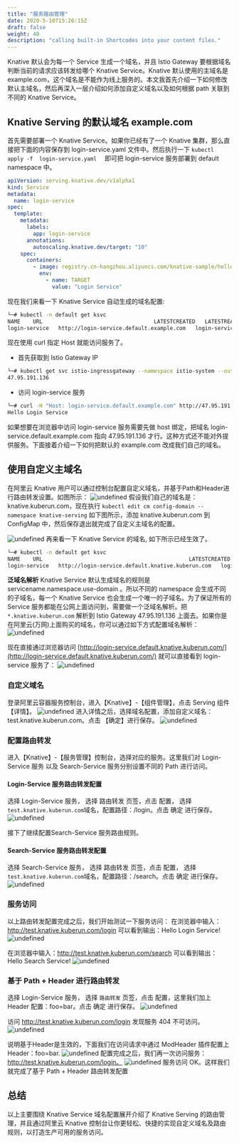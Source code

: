 ```yaml
---
title: "服务路由管理"
date: 2020-5-10T15:26:15Z
draft: false
weight: 40
description: "calling built-in Shortcodes into your content files."
---
```



Knative 默认会为每一个 Service 生成一个域名，并且 Istio Gateway 要根据域名判断当前的请求应该转发给哪个 Knative Service。Knative 默认使用的主域名是 example.com，这个域名是不能作为线上服务的。本文我首先介绍一下如何修改 默认主域名，然后再深入一层介绍如何添加自定义域名以及如何根据 path 关联到不同的 Knative Service。

## Knative Serving 的默认域名 example.com 
首先需要部署一个 Knative Service。如果你已经有了一个 Knative 集群，那么直接把下面的内容保存到 login-service.yaml 文件中。然后执行一下 `kubectl apply -f  login-service.yaml  `  即可把 login-service 服务部署到 default namespace 中。
```yaml
apiVersion: serving.knative.dev/v1alpha1
kind: Service
metadata:
  name: login-service
spec:
  template:
    metadata:
      labels:
        app: login-service
      annotations:
        autoscaling.knative.dev/target: "10"
    spec:
      containers:
        - image: registry.cn-hangzhou.aliyuncs.com/knative-sample/helloworld-go:73fbdd56
          env:
            - name: TARGET
              value: "Login Service"
```

现在我们来看一下 Knative Service 自动生成的域名配置:
```bash
└─# kubectl -n default get ksvc
NAME    URL                                   LATESTCREATED   LATESTREADY   READY   REASON
login-service   http://login-service.default.example.com   login-service-wsnvc     login-service-wsnvc   True
```

现在使用 curl 指定 Host 就能访问服务了。
- 首先获取到 Istio Gateway IP 
```bash
└─# kubectl get svc istio-ingressgateway --namespace istio-system --output jsonpath="{.status.loadBalancer.ingress[*]['ip']}"
47.95.191.136
```
- 访问 login-service 服务
```bash
└─# curl -H "Host: login-service.default.example.com" http://47.95.191.136/
Hello Login Service
```
如果想要在浏览器中访问 login-service 服务需要先做 host 绑定，把域名 login-service.default.example.com 指向 47.95.191.136 才行。这种方式还不能对外提供服务。下面接着介绍一下如何把默认的 example.com 改成我们自己的域名。
## 使用自定义主域名
在阿里云 Knative 用户可以通过控制台配置自定义域名，并基于Path和Header进行路由转发设置。如图所示：
![undefined](https://intranetproxy.alipay.com/skylark/lark/0/2019/png/11378/1572261356163-327e6512-566c-4d8d-97bf-0062817cacc0.png) 
假设我们自己的域名是：knative.kuberun.com，现在执行 `kubectl edit cm config-domain --namespace knative-serving` 如下图所示，添加 knative.kuberun.com 到 ConfigMap 中，然后保存退出就完成了自定义主域名的配置。

![undefined](https://intranetproxy.alipay.com/skylark/lark/0/2019/png/11378/1573010931575-073b2eef-199d-4e71-8b40-a89f2334652e.png) 
再来看一下 Knative Service 的域名, 如下所示已经生效了。
```bash
└─# kubectl -n default get ksvc
NAME    URL                                              LATESTCREATED   LATESTREADY   READY   REASON
login-service   http://login-service.default.knative.kuberun.com   login-service-wsnvc     login-service-wsnvc   True
```

 **泛域名解析**
 Knative Service 默认生成域名的规则是 servicename.namespace.use-domain 。所以不同的 namespace 会生成不同的子域名，每一个 Knative Service 也会生成一个唯一的子域名。为了保证所有的 Service 服务都能在公网上面访问到，需要做一个泛域名解析。把 `*.knative.kuberun.com`  解析到 Istio Gateway 47.95.191.136 上面去。如果你是在阿里云(万网)上面购买的域名，你可以通过如下方式配置域名解析：
 ![undefined](https://intranetproxy.alipay.com/skylark/lark/0/2019/png/11431/1565859153193-f026bb89-ccb5-47e9-940e-86880b15f800.png) 
 
 现在直接通过浏览器访问 [http://login-service.default.knative.kuberun.com/](http://login-service.default.knative.kuberun.com/) 就可以直接看到 login-service 服务了：
![undefined](https://intranetproxy.alipay.com/skylark/lark/0/2019/png/11378/1573011800077-779099e3-7bec-4256-b01b-dbb782b7bbdc.png) 

### 自定义域名
登录阿里云容器服务控制台，进入【Knative】-【组件管理】，点击 Serving 组件【详情】。
![undefined](https://intranetproxy.alipay.com/skylark/lark/0/2019/png/11378/1573019330143-28efc83c-7c78-40de-ba15-ccffd7045065.png) 
进入详情之后，选择域名配置，添加自定义域名：test.knative.kuberun.com。点击 【确定】进行保存。
![undefined](https://intranetproxy.alipay.com/skylark/lark/0/2019/png/11378/1572262317426-486bd2ef-fab9-44fe-955c-0a5f111c6d55.png) 

### 配置路由转发
进入【Knative】-【服务管理】控制台，选择对应的服务。这里我们对 Login-Service 服务 以及 Search-Service 服务分别设置不同的 Path 进行访问。
#### Login-Service 服务路由转发配置
选择  Login-Service 服务， 选择 路由转发 页签，点击 配置， 选择`test.knative.kuberun.com`域名，配置路径：/login。点击 确定 进行保存。
![undefined](https://intranetproxy.alipay.com/skylark/lark/0/2019/png/11378/1572262396948-f562102a-5892-4632-b238-40a92329b0ed.png) 

接下了继续配置Search-Service 服务路由规则。
#### Search-Service 服务路由转发配置
选择  Search-Service 服务， 选择 路由转发 页签，点击 配置， 选择`test.knative.kuberun.com`域名，配置路径：/search。点击 确定 进行保存。
![undefined](https://intranetproxy.alipay.com/skylark/lark/0/2019/png/11378/1572262431634-c0a691e5-1246-443a-88e2-19332573a431.png) 
### 服务访问
以上路由转发配置完成之后，我们开始测试一下服务访问：
在浏览器中输入：http://test.knative.kuberun.com/login 可以看到输出：Hello Login Service!
![undefined](https://intranetproxy.alipay.com/skylark/lark/0/2019/png/11378/1572262493016-07c15835-be14-4743-8e74-94d01449584b.png) 

在浏览器中输入：http://test.knative.kuberun.com/search 可以看到输出：Hello Search Service!
![undefined](https://intranetproxy.alipay.com/skylark/lark/0/2019/png/11378/1572262513018-241672b4-a2b0-4da1-87ff-d5277eb57166.png) 

### 基于 Path + Header 进行路由转发
选择  Login-Service 服务， 选择 `路由转发` 页签，点击 配置，这里我们加上Header 配置：foo=bar。点击 确定 进行保存。
![undefined](https://intranetproxy.alipay.com/skylark/lark/0/2019/png/11378/1572488430015-0303c6f7-bedb-4cb9-b972-79610d97e779.png) 

访问 http://test.knative.kuberun.com/login 发现服务 404 不可访问。
![undefined](https://intranetproxy.alipay.com/skylark/lark/0/2019/png/11378/1572262660880-d29f4fdd-3b75-401d-a9d6-f300f166fe2e.png) 

说明基于Header是生效的，下面我们在访问请求中通过 ModHeader 插件配置上Header：foo=bar.
![undefined](https://intranetproxy.alipay.com/skylark/lark/0/2019/png/11378/1572488486433-b525e8b7-ff20-4152-98bc-38e64fcc46bd.png) 
配置完成之后，我们再一次访问服务：http://test.knative.kuberun.com/login。 
![undefined](https://intranetproxy.alipay.com/skylark/lark/0/2019/png/11378/1572262772644-418b2cba-237e-4511-974f-dcf587ccef32.png) 
服务访问 OK。这样我们就完成了基于 Path + Header 路由转发配置

## 总结
以上主要围绕 Knative Service 域名配置展开介绍了 Knative Serving 的路由管理，并且通过阿里云 Knative 控制台让你更轻松、快捷的实现自定义域名及路由规则，以打造生产可用的服务访问。